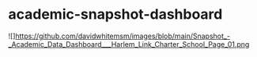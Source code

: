 # academic-snapshot-dashboard

![]https://github.com/davidwhitemsm/images/blob/main/Snapshot_-_Academic_Data_Dashboard___Harlem_Link_Charter_School_Page_01.png
